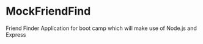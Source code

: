 # MockFriendFind
Friend Finder Application for boot camp which will make use of Node.js and Express
